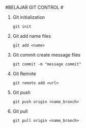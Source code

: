 #BELAJAR GIT CONTROL #



1. Git initialization

    ```
    git init
    ```

2. Git add name files
    
    ```
    git add <name>
    ```
3. Git commit create message files

    ```
    git commit -m "message commit"
    ```

4. Git Remote 

    ```
    git remote add <url>
    ```

5. Git push 

    ```
    git push origin <name_branch>
    ```

6. Git pull

    ```
    git pull origin <name_branch>
    ```